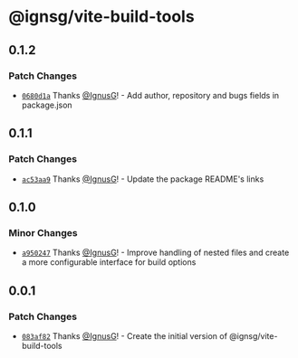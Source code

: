 # @ignsg/vite-build-tools

## 0.1.2

### Patch Changes

- [`0680d1a`](https://github.com/IgnusG/build-tools/commit/0680d1a76fe0c6ddc386536c30c9fc6a6c0c90de) Thanks [@IgnusG](https://github.com/IgnusG)! - Add author, repository and bugs fields in package.json

## 0.1.1

### Patch Changes

- [`ac53aa9`](https://github.com/IgnusG/build-tools/commit/ac53aa9e617a9704b5b965ea182e9f032fbe4067) Thanks [@IgnusG](https://github.com/IgnusG)! - Update the package README's links

## 0.1.0

### Minor Changes

- [`a950247`](https://github.com/IgnusG/build-tools/commit/a9502476979fe12e11c2b80f2b28d8e4e420b6b8) Thanks [@IgnusG](https://github.com/IgnusG)! - Improve handling of nested files and create a more configurable interface for build options

## 0.0.1

### Patch Changes

- [`083af82`](https://github.com/IgnusG/build-tools/commit/083af821df047d703339a388a4737010b0b851dd) Thanks [@IgnusG](https://github.com/IgnusG)! - Create the initial version of @ignsg/vite-build-tools

